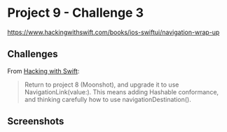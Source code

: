 # Project 9 - Challenge 3

https://www.hackingwithswift.com/books/ios-swiftui/navigation-wrap-up

## Challenges

From [Hacking with Swift](https://www.hackingwithswift.com/books/ios-swiftui/navigation-wrap-up):
> Return to project 8 (Moonshot), and upgrade it to use NavigationLink(value:). This means adding Hashable conformance, and thinking carefully how to use navigationDestination().

## Screenshots
